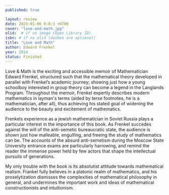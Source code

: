 ```yaml
---
published: true

layout: review
date: 2023-01-06 0:0:3 +0700
cover: "love-and-math.jpg"
olid:  # if no image (Open Library ID)
isbn: # if no olid (dashes are optional)
title: "Love and Math"
author: Edward Frenkel
year: 2014
status: Finished
---
```


Love & Math is the exciting and accessible memoir of Mathematician Edward Frenkel, structured such that the mathematical theory developed in parallel with Frenkel’s academic journey; showing just how a young schoolboy interested in group theory can become a legend in the Langlands Program. Throughout the memoir, Frenkel expertly describes modern mathematics in layman's terms (aided by terse footnotes, he is a mathematician, after all), thus achieving his stated goal of widening the audience to the beauty and excitement of mathematics.

Frenkels experience as a jewish mathematician in Soviet Russia plays a particular interest in the importance of this book. As Frenkel succedes against the will of the anti-semetic bureaucratic state, the audience is shown just how malleable, engulfing, and freeing the study of mathematics can be. The accounts of the absurd anti-semetism during the Moscow State University entrance exams are particularly harrowing, and remind the reader the immense power held by few actors that shape the intellectual pursuits of generations.

My only trouble with the book is its absolutist attitude towards mathematical realism. Frankel fully believes in a platonic realm of mathematics, and his proselytization dismisses the complexities of mathematical philosophy in general, and undermines the important work and ideas of mathematical constructionists and intuitionism.
